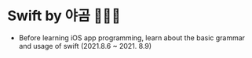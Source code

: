 # Swift by 야곰 🧑🏻‍💻

-  Before learning iOS app programming, learn about the basic grammar and usage of swift (2021.8.6 ~ 2021. 8.9)
